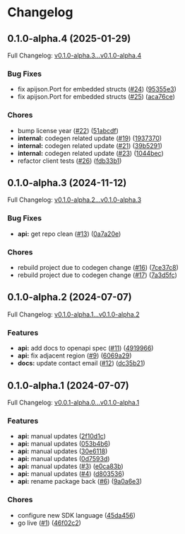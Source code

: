 # Changelog

## 0.1.0-alpha.4 (2025-01-29)

Full Changelog: [v0.1.0-alpha.3...v0.1.0-alpha.4](https://github.com/phoebe-bird/phoebe-go/compare/v0.1.0-alpha.3...v0.1.0-alpha.4)

### Bug Fixes

* fix apijson.Port for embedded structs ([#24](https://github.com/phoebe-bird/phoebe-go/issues/24)) ([95355e3](https://github.com/phoebe-bird/phoebe-go/commit/95355e3890c4d9365db944f676c0bb0774b4927a))
* fix apijson.Port for embedded structs ([#25](https://github.com/phoebe-bird/phoebe-go/issues/25)) ([aca76ce](https://github.com/phoebe-bird/phoebe-go/commit/aca76cebb3a8d0a497d7f9e92129656f4ee7998f))


### Chores

* bump license year ([#22](https://github.com/phoebe-bird/phoebe-go/issues/22)) ([51abcdf](https://github.com/phoebe-bird/phoebe-go/commit/51abcdf3b4d7b5f504d9eb65f25a39a5357b605b))
* **internal:** codegen related update ([#19](https://github.com/phoebe-bird/phoebe-go/issues/19)) ([1937370](https://github.com/phoebe-bird/phoebe-go/commit/193737065aaffb9282bf768abd13e85900f5b5de))
* **internal:** codegen related update ([#21](https://github.com/phoebe-bird/phoebe-go/issues/21)) ([39b5291](https://github.com/phoebe-bird/phoebe-go/commit/39b5291c45312a0fa34489c81d823230b8f9a1e9))
* **internal:** codegen related update ([#23](https://github.com/phoebe-bird/phoebe-go/issues/23)) ([1044bec](https://github.com/phoebe-bird/phoebe-go/commit/1044bec365c34746c7426e3204b4859f3b9794c8))
* refactor client tests ([#26](https://github.com/phoebe-bird/phoebe-go/issues/26)) ([fdb33b1](https://github.com/phoebe-bird/phoebe-go/commit/fdb33b1d759e11df6938a8e8a1723be470d9f76e))

## 0.1.0-alpha.3 (2024-11-12)

Full Changelog: [v0.1.0-alpha.2...v0.1.0-alpha.3](https://github.com/phoebe-bird/phoebe-go/compare/v0.1.0-alpha.2...v0.1.0-alpha.3)

### Bug Fixes

* **api:** get repo clean ([#13](https://github.com/phoebe-bird/phoebe-go/issues/13)) ([0a7a20e](https://github.com/phoebe-bird/phoebe-go/commit/0a7a20e6d5d23c12d864bae7d5940248ea732feb))


### Chores

* rebuild project due to codegen change ([#16](https://github.com/phoebe-bird/phoebe-go/issues/16)) ([7ce37c8](https://github.com/phoebe-bird/phoebe-go/commit/7ce37c8deb76388d9d1b9684113bb56018986a72))
* rebuild project due to codegen change ([#17](https://github.com/phoebe-bird/phoebe-go/issues/17)) ([7a3d5fc](https://github.com/phoebe-bird/phoebe-go/commit/7a3d5fcc1f4d2dc89dcac24980ad9fb29cdc86d6))

## 0.1.0-alpha.2 (2024-07-07)

Full Changelog: [v0.1.0-alpha.1...v0.1.0-alpha.2](https://github.com/phoebe-bird/phoebe-go/compare/v0.1.0-alpha.1...v0.1.0-alpha.2)

### Features

* **api:** add docs to openapi spec ([#11](https://github.com/phoebe-bird/phoebe-go/issues/11)) ([4919966](https://github.com/phoebe-bird/phoebe-go/commit/491996613ea742452effdcaf71559a9cb8764d33))
* **api:** fix adjacent region ([#9](https://github.com/phoebe-bird/phoebe-go/issues/9)) ([6069a29](https://github.com/phoebe-bird/phoebe-go/commit/6069a29d06680517bb85780b77b0d29b027da8d0))
* **docs:** update contact email ([#12](https://github.com/phoebe-bird/phoebe-go/issues/12)) ([dc35b21](https://github.com/phoebe-bird/phoebe-go/commit/dc35b21f7b73ed5d69bc3e67ceced7e8916b56b3))

## 0.1.0-alpha.1 (2024-07-07)

Full Changelog: [v0.0.1-alpha.0...v0.1.0-alpha.1](https://github.com/phoebe-bird/phoebe-go/compare/v0.0.1-alpha.0...v0.1.0-alpha.1)

### Features

* **api:** manual updates ([2f10d1c](https://github.com/phoebe-bird/phoebe-go/commit/2f10d1c506b76ac4f6950ea1fe112f9799a93e09))
* **api:** manual updates ([053b4b6](https://github.com/phoebe-bird/phoebe-go/commit/053b4b62603c63d937d5edc370023fb9e1b3141b))
* **api:** manual updates ([30e6118](https://github.com/phoebe-bird/phoebe-go/commit/30e61186d3bf277ad304fcb9f49d19f95ef565a5))
* **api:** manual updates ([0d7593d](https://github.com/phoebe-bird/phoebe-go/commit/0d7593d64fe01a365de7f31280f00147782c114e))
* **api:** manual updates ([#3](https://github.com/phoebe-bird/phoebe-go/issues/3)) ([e0ca83b](https://github.com/phoebe-bird/phoebe-go/commit/e0ca83bc08cc1d429155d94eb28310b1850b6b28))
* **api:** manual updates ([#4](https://github.com/phoebe-bird/phoebe-go/issues/4)) ([d803536](https://github.com/phoebe-bird/phoebe-go/commit/d803536ff44dadcbbce7f5c6c0c077e1e63a9c56))
* **api:** rename package back ([#6](https://github.com/phoebe-bird/phoebe-go/issues/6)) ([9a0a6e3](https://github.com/phoebe-bird/phoebe-go/commit/9a0a6e3b76346f5f4b2cd5da11a5db589dba238c))


### Chores

* configure new SDK language ([45da456](https://github.com/phoebe-bird/phoebe-go/commit/45da456f275e972a7d4ea434c0f54d3b6f3fbb0d))
* go live ([#1](https://github.com/phoebe-bird/phoebe-go/issues/1)) ([46f02c2](https://github.com/phoebe-bird/phoebe-go/commit/46f02c2612f8c44005ed20de53e9e943cc598fc8))
